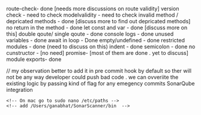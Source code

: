 route-check- done [needs more discussions on route validity]
version check - need to check
modelvalidity  - need to check
invalid method / depricated methods - done [discuss more to find out depricated methods]
no return in the method - done 
let const and var - done [discuss more on this]
double qoute/ single qoute - done
console logs - done
unused variables - done 
await in loop - Done
empty/undefined - done
restricted modules - done (need to discuss on this)
indent - done
semicolon - done
no cunstructor - [no need]
promise- [most of them are done . yet to discuss]
module exports- done


// my observation 
better to add it in pre commit hook by default so ther will not be any way developer could 
push bad code .
we can ovveriite the existing logic by passing kind of flag for any emegency commits
SonarQube integration
<!-- //docker run -d --name sonarqube -p 9000:9000 sonarqube -->
<!-- http://localhost:9000/ -->

<!-- http://localhost:9000/ -->

<!-- to run  -->
<!-- ./sonar-scanner \
  -Dsonar.projectKey=ESlint_POC \
  -Dsonar.sources=./server \
  -Dsonar.host.url=http://localhost:9000 \
  -Dsonar.exclusions=**/node_modules/** \
  -Dsonar.projectName=com.ESlint:ESlint-POC \
  -Dsonar.projectBaseDir=/Users/ganabhat/Desktop/mystack/ESlint_Custom_Rules/ES/ESlint_Custom_Rules \
  -Dsonar.login=3ce454d8ccc5561d9a2da46bd967db987e9d8747 -->


<!-- docker run -ti -v ${pwd}:/root/src — link sonarqube newtmitch/sonar-scanner:4 -D sonar.host.url=http://sonarqube:9000 -D sonar.scm.provider=git -D sonar.project
BaseDir=/root/src -D sonar.sources=. -D sonar.projectName=”com.ESlint:ESlint-POC” -D sonar.exclusions=**/node_modules/** -D sonar.sources=./server -D sonar.login=3ce454d8ccc5561d9a2da46bd967db987e9d8747 -->

<!-- docker run \
    --rm \
    -e SONAR_HOST_URL="http://${SONARQUBE_URL}" \
    -e SONAR_LOGIN="3ce454d8ccc5561d9a2da46bd967db987e9d8747" \
    -v "/Users/ganabhat/Desktop/mystack/ESlint_Custom_Rules/ES/ESlint_Custom_Rules:/usr/src" \
    sonarsource/sonar-scanner-cli -->

    <!-- On mac go to sudo nano /etc/paths -->
    <!-- add /Users/ganabhat/SonarScanner/bin  -->